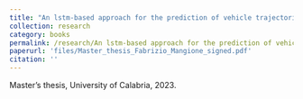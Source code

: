```yaml
---
title: "An lstm-based approach for the prediction of vehicle trajectories in the smart city environment"
collection: research
category: books
permalink: /research/An lstm-based approach for the prediction of vehicle trajectories in the smart city environment
paperurl: 'files/Master_thesis_Fabrizio_Mangione_signed.pdf'
citation: ''
---
```

Master’s thesis, University of Calabria, 2023.